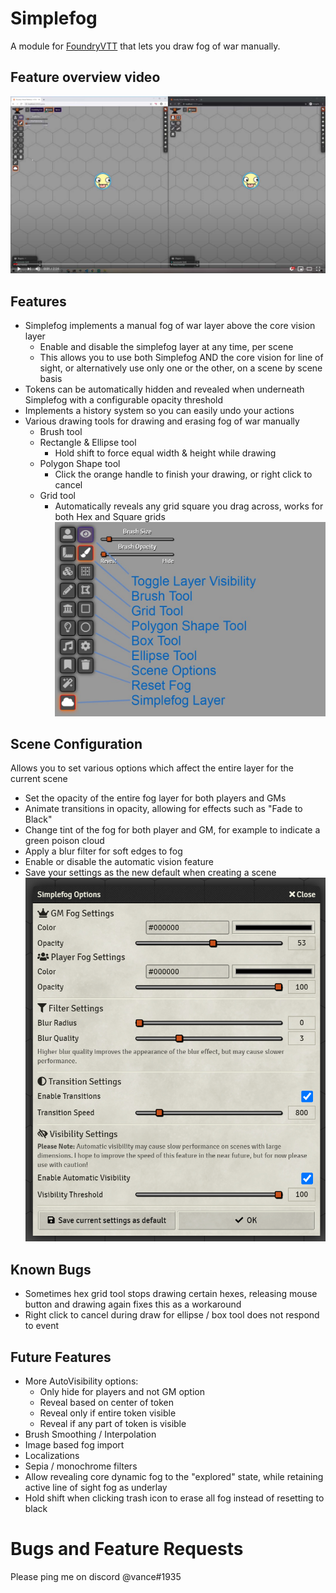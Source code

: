 # Simplefog
A module for [FoundryVTT](https://foundryvtt.com) that lets you draw fog of war manually.

## Feature overview video
[![Feature Overview](docs/video-screenshot.jpg?raw=true)](https://www.youtube.com/watch?v=i7iRUUvw2QA)

## Features
- Simplefog implements a manual fog of war layer above the core vision layer
  - Enable and disable the simplefog layer at any time, per scene
  - This allows you to use both Simplefog AND the core vision for line of sight, or alternatively use only one or the other, on a scene by scene basis
- Tokens can be automatically hidden and revealed when underneath Simplefog with a configurable opacity threshold
- Implements a history system so you can easily undo your actions
- Various drawing tools for drawing and erasing fog of war manually
  - Brush tool
  - Rectangle & Ellipse tool
    - Hold shift to force equal width & height while drawing
  - Polygon Shape tool
    - Click the orange handle to finish your drawing, or right click to cancel
  - Grid tool
    - Automatically reveals any grid square you drag across, works for both Hex and Square grids
![Tools Palette](docs/simplefog-tools.jpg?raw=true "Tools Palette")

## Scene Configuration
Allows you to set various options which affect the entire layer for the current scene
- Set the opacity of the entire fog layer for both players and GMs
- Animate transitions in opacity, allowing for effects such as "Fade to Black"
- Change tint of the fog for both player and GM, for example to indicate a green poison cloud
- Apply a blur filter for soft edges to fog
- Enable or disable the automatic vision feature
- Save your settings as the new default when creating a scene
![Scene Configuration Screenshot](docs/simplefog-options.png?raw=true "Scene Config")

## Known Bugs
- Sometimes hex grid tool stops drawing certain hexes, releasing mouse button and drawing again fixes this as a workaround
- Right click to cancel during draw for ellipse / box tool does not respond to event

## Future Features
- More AutoVisibility options:
  - Only hide for players and not GM option
  - Reveal based on center of token
  - Reveal only if entire token visible
  - Reveal if any part of token is visible
- Brush Smoothing / Interpolation
- Image based fog import
- Localizations
- Sepia / monochrome filters
- Allow revealing core dynamic fog to the "explored" state, while retaining active line of sight fog as underlay
- Hold shift when clicking trash icon to erase all fog instead of resetting to black

# Bugs and Feature Requests
Please ping me on discord @vance#1935